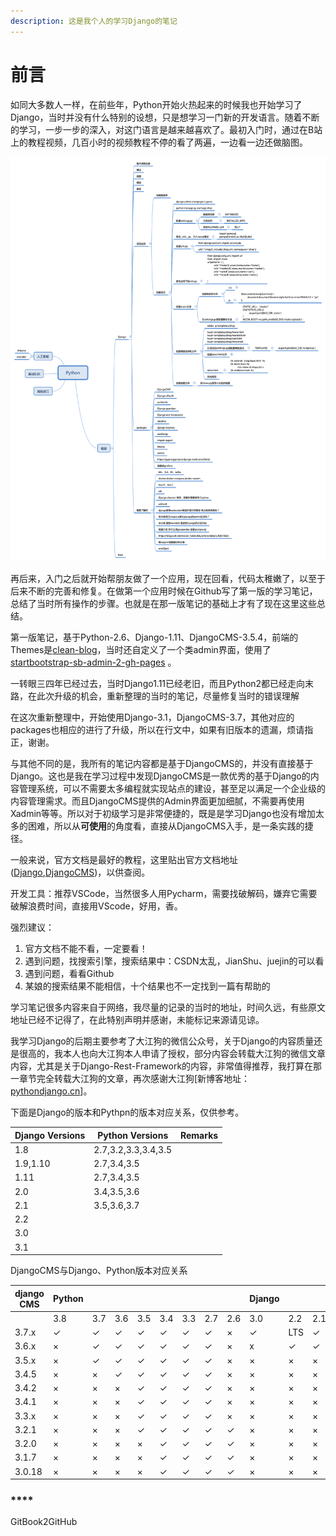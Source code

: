 ```yaml
---
description: 这是我个人的学习Django的笔记
---
```


# 前言

如同大多数人一样，在前些年，Python开始火热起来的时候我也开始学习了Django，当时并没有什么特别的设想，只是想学习一门新的开发语言。随着不断的学习，一步一步的深入，对这门语言是越来越喜欢了。最初入门时，通过在B站上的教程视频，几百小时的视频教程不停的看了两遍，一边看一边还做脑图。

![](.gitbook/assets/Python.png)

再后来，入门之后就开始帮朋友做了一个应用，现在回看，代码太稚嫩了，以至于后来不断的完善和修复。在做第一个应用时候在Github写了第一版的学习笔记，总结了当时所有操作的步骤。也就是在那一版笔记的基础上才有了现在这里这些总结。

第一版笔记，基于Python-2.6、Django-1.11、DjangoCMS-3.5.4，前端的Themes是[clean-blog](https://startbootstrap.com/themes/clean-blog/)，当时还自定义了一个类admin界面，使用了[startbootstrap-sb-admin-2-gh-pages](https://startbootstrap.com/template-categories/all/) 。

一转眼三四年已经过去，当时Django1.11已经老旧，而且Python2都已经走向末路，在此次升级的机会，重新整理的当时的笔记，尽量修复当时的错误理解

在这次重新整理中，开始使用Django-3.1，DjangoCMS-3.7，其他对应的packages也相应的进行了升级，所以在行文中，如果有旧版本的遗漏，烦请指正，谢谢。

与其他不同的是，我所有的笔记内容都是基于DjangoCMS的，并没有直接基于Django。这也是我在学习过程中发现DjangoCMS是一款优秀的基于Django的内容管理系统，可以不需要太多编程就实现站点的建设，甚至足以满足一个企业级的内容管理需求。而且DjangoCMS提供的Admin界面更加细腻，不需要再使用Xadmin等等。所以对于初级学习是非常便捷的，既是是学习Django也没有增加太多的困难，所以从**可使用**的角度看，直接从DjangoCMS入手，是一条实践的捷径。

一般来说，官方文档是最好的教程，这里贴出官方文档地址([Django](https://docs.djangoproject.com/zh-hans/3.1/),[DjangoCMS](http://docs.django-cms.org/en/latest/))，以供查阅。



开发工具：推荐VSCode，当然很多人用Pycharm，需要找破解码，嫌弃它需要破解浪费时间，直接用VScode，好用，香。

强烈建议：

1. 官方文档不能不看，一定要看！
2. 遇到问题，找搜索引擎，搜索结果中：CSDN太乱，JianShu、juejin的可以看
3. 遇到问题，看看Github
4. 某娘的搜索结果不能相信，十个结果也不一定找到一篇有帮助的

学习笔记很多内容来自于网络，我尽量的记录的当时的地址，时间久远，有些原文地址已经不记得了，在此特别声明并感谢，未能标记来源请见谅。

我学习Django的后期主要参考了大江狗的微信公众号，关于Django的内容质量还是很高的，我本人也向大江狗本人申请了授权，部分内容会转载大江狗的微信文章内容，尤其是关于Django-Rest-Framework的内容，非常值得推荐，我打算在那一章节完全转载大江狗的文章，再次感谢大江狗\[新博客地址：[pythondjango.cn](https://pythondjango.cn)]。



下面是Django的版本和Pythpn的版本对应关系，仅供参考。

| Django Versions | Python Versions     | Remarks |
| --------------- | ------------------- | :-----: |
| 1.8             | 2.7,3.2,3.3,3.4,3.5 |         |
| 1.9,1.10        | 2.7,3.4,3.5         |         |
| 1.11            | 2.7,3.4,3.5         |         |
| 2.0             | 3.4,3.5,3.6         |         |
| 2.1             | 3.5,3.6,3.7         |         |
| 2.2             |                     |         |
| 3.0             |                     |         |
| 3.1             |                     |         |

DjangoCMS与Django、Python版本对应关系



| django CMS | Python |     |     |     |     |     |     |     | Django |     |     |     |      |      |     |     |     |     |
| ---------- | ------ | --- | --- | --- | --- | --- | --- | --- | ------ | --- | --- | --- | ---- | ---- | --- | --- | --- | --- |
|            | 3.8    | 3.7 | 3.6 | 3.5 | 3.4 | 3.3 | 2.7 | 2.6 | 3.0    | 2.2 | 2.1 | 2.0 | 1.11 | 1.10 | 1.9 | 1.8 | 1.6 | 1.4 |
| 3.7.x      | ✓      | ✓   | ✓   | ✓   | ✓   | ✓   | ✓   | ×   | ✓      | LTS | ✓   | ✓   | LTS  | ×    | ×   | ×   | ×   | ×   |
| 3.6.x      | ×      | ✓   | ✓   | ✓   | ✓   | ✓   | ✓   | ×   | x      | ✓   | ✓   | ✓   | ✓    | ×    | ×   | ×   | ×   | ×   |
| 3.5.x      | ×      | ✓   | ✓   | ✓   | ✓   | ✓   | ✓   | ×   | ×      | ×   | ×   | ×   | ✓    | ✓    | ✓   | ✓   | ×   | ×   |
| 3.4.5      | ×      | ×   | ✓   | ✓   | ✓   | ✓   | ✓   | ×   | ×      | ×   | ×   | ×   | LTS  | ✓    | ✓   | LTS | ×   | ×   |
| 3.4.2      | ×      | ×   | ×   | ✓   | ✓   | ✓   | ✓   | ×   | ×      | ×   | ×   | ×   | ×    | ✓    | ✓   | ✓   | ×   | ×   |
| 3.4.1      | ×      | ×   | ×   | ✓   | ✓   | ✓   | ✓   | ×   | ×      | ×   | ×   | ×   | ×    | ×    | ✓   | ✓   | ×   | ×   |
| 3.3.x      | ×      | ×   | ×   | ✓   | ✓   | ✓   | ✓   | ×   | ×      | ×   | ×   | ×   | ×    | ×    | ✓   | ✓   | ×   | ×   |
| 3.2.1      | ×      | ×   | ×   | ✓   | ✓   | ✓   | ✓   | ✓   | ×      | ×   | ×   | ×   | ×    | ×    | ✓   | ✓   | ✓   | ×   |
| 3.2.0      | ×      | ×   | ×   | ×   | ✓   | ✓   | ✓   | ✓   | ×      | ×   | ×   | ×   | ×    | ×    | ×   | ✓   | ✓   | ×   |
| 3.1.7      | ×      | ×   | ×   | ×   | ✓   | ✓   | ✓   | ✓   | ×      | ×   | ×   | ×   | ×    | ×    | ×   | ✓   | ✓   | ×   |
| 3.0.18     | ×      | ×   | ×   | ×   | ✓   | ✓   | ✓   | ✓   | ×      | ×   | ×   | ×   | ×    | ×    | ×   | ×   | ✓   | ✓   |

### ****
GitBook2GitHub
